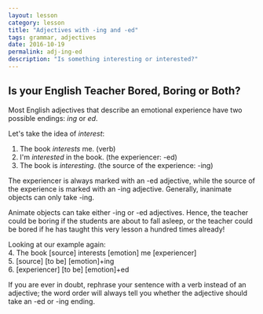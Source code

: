 ```yaml
---
layout: lesson
category: lesson
title: "Adjectives with -ing and -ed"
tags: grammar, adjectives
date: 2016-10-19
permalink: adj-ing-ed
description: "Is something interesting or interested?"
---
```

## Is your English Teacher Bored, Boring or Both? 

Most English adjectives that describe an emotional experience have two possible endings: *ing* or *ed*.

Let's take the idea of *interest*:  
1. The book *interests* me. (verb)  
2. I'm *interested* in the book. (the experiencer: -ed)    
3. The book is *interesting*. (the source of the experience: -ing)  

The experiencer is always marked with an -ed adjective, while the source of the experience is marked with an -ing adjective. Generally, inanimate objects can only take -ing. 

Animate objects can take either -ing or -ed adjectives. Hence, the teacher could be boring if the students are about to fall asleep, or the teacher could be bored if he has taught this very lesson a hundred times already! 

Looking at our example again:  
4. The book [source] interests [emotion] me [experiencer]  
5. [source] [to be] [emotion]+ing  
6. [experiencer] [to be] [emotion]+ed  

If you are ever in doubt, rephrase your sentence with a verb instead of an adjective; the word order will always tell you whether the adjective should take an -ed or -ing ending. 
